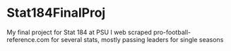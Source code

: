 # Stat184FinalProj
My final project for Stat 184 at PSU
I web scraped pro-football-reference.com for several stats, mostly passing leaders for single seasons

